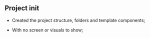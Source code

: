 ## Project init

- Created the project structure, folders and template components;

- With no screen or visuals to show;